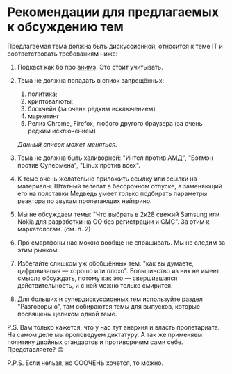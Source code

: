 #  Рекомендации для предлагаемых к обсуждению тем

Предлагаемая тема должна быть дискуссионной, относится к теме IT и соответствовать требованиям ниже:

1. Подкаст как бэ про [анимэ](https://bash.im/quote/42). Это стоит учитывать.

1. Тема не должна попадать в спиок запрещённых:
    1. политика;
    1. криптовалюты;
    1. блокчейн (за очень редким исключением)
    1. маркетинг
    1. Релиз Chrome, Firefox, любого другого браузера (за очень редким исключением)
  
    *Данный список может меняться.*

1. Тема не должна быть халиворной: "Интел против АМД", "Бэтмэн против Супермена", "Linux против всех".

1. К теме очень желательно приложить ссылку или ссылки на материалы. Штатный телепат в бессрочном отпуске, а заменяющий его на полставки Медведь умеет только подбирать параметры реактора по звукам пролетающих нейтрино.

1. Мы не обсуждаем темы: "Что выбрать в 2к28 свежий Samsung или Nokia для разработки на GO без регистрации и СМС". За этим к маркетологам. (см. п. 2)

1. Про смартфоны нас можно вообще не спрашивать. Мы не следим за этим рынком. 

1. Избегайте слишком уж обобщённых тем: "как вы думаете, цифровизация — хорошо или плохо". Большинство из них не имеет смысла обсуждать, потому как это —  свершившаяся действительность, и с ней можно только смирится.

1. Для больших и супердискуссионных тем используйте раздел "Разговоры о", там собираются темы для выпусков, которые посвящены целиком одной теме.

P.S.
Вам только кажется, что у нас тут анархия и власть пролетариата. На самом деле мы проповедуем диктатуру. А так же применяем политику  двойных стандартов и противоречим сами себе. Представляете? 😊

P.P.S.
Если нельзя, но ОООЧЕНЬ хочется, то можно.
